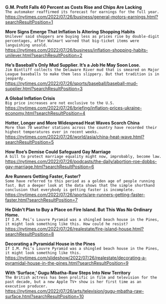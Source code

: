 **G.M. Profit Falls 40 Percent as Costs Rise and Chips Are Lacking**\
`The automaker reaffirmed its forecast for earnings for the full year.`\
https://nytimes.com/2022/07/26/business/general-motors-earnings.html?searchResultPosition=1

**More Signs Emerge That Inflation Is Altering Shopping Habits**\
`Unilever said shoppers are buying less as prices rise by double-digit percentages, after Walmart warned that big-ticket items were languishing unsold.`\
https://nytimes.com/2022/07/26/business/inflation-shopping-habits-unilever.html?searchResultPosition=2

**He’s Baseball’s Only Mud Supplier. It’s a Job He May Soon Lose.**\
`Jim Bintliff collects the Delaware River mud that is smeared on Major League baseballs to make them less slippery. But that tradition is in jeopardy.`\
https://nytimes.com/2022/07/26/sports/baseball/baseball-mud-supplier.html?searchResultPosition=3

**A Global Inflation Crisis**\
`Big price increases are not exclusive to the U.S.`\
https://nytimes.com/2022/07/26/briefing/inflation-prices-ukraine-economy.html?searchResultPosition=4

**Hotter, Longer and More Widespread Heat Waves Scorch China**\
`More than 70 weather stations across the country have recorded their highest temperatures ever in recent weeks.`\
https://nytimes.com/2022/07/26/world/asia/china-heat-wave.html?searchResultPosition=5

**How Roe’s Demise Could Safeguard Gay Marriage**\
`A bill to protect marriage equality might now, improbably, become law.`\
https://nytimes.com/2022/07/26/podcasts/the-daily/abortion-roe-dobbs-gay-marriage.html?searchResultPosition=6

**Are Runners Getting Faster, Faster?**\
`Some have referred to this period as a golden age of people running fast. But a deeper look at the data shows that the simple shorthand conclusion that everybody is getting faster is incomplete.`\
https://nytimes.com/2022/07/26/sports/are-runners-getting-faster-faster.html?searchResultPosition=7

**He Didn’t Plan to Buy a Place on Fire Island. But This Was No Ordinary Home.**\
`If I.M. Pei’s Louvre Pyramid was a shingled beach house in the Pines, it might look something like this. How could he resist?`\
https://nytimes.com/2022/07/26/realestate/fire-island-house.html?searchResultPosition=8

**Decorating a Pyramidal House in the Pines**\
`If I.M. Pei’s Louvre Pyramid was a shingled beach house in the Pines, it might look something like this.`\
https://nytimes.com/slideshow/2022/07/26/realestate/decorating-a-pyramidal-house-in-the-pines.html?searchResultPosition=9

**With ‘Surface,’ Gugu Mbatha-Raw Steps Into New Territory**\
`The British actress has been prolific in film and television for the past decade, but a new Apple TV+ show is her first time as an executive producer.`\
https://nytimes.com/2022/07/26/arts/television/gugu-mbatha-raw-surface.html?searchResultPosition=10

